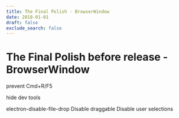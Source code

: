 ```yaml
---
title: The Final Polish - BrowserWindow
date: 2018-01-01
draft: false
exclude_search: false
---
```


# The Final Polish before release - BrowserWindow

prevent Cmd+R/F5

hide dev tools


electron-disable-file-drop
Disable draggable
Disable user selections
